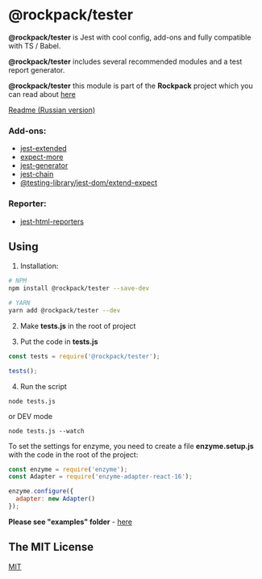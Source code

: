 # @rockpack/tester

**@rockpack/tester** is Jest with cool config, add-ons and fully compatible with TS / Babel.

**@rockpack/tester** includes several recommended modules and a test report generator.

**@rockpack/tester** this module is part of the **Rockpack** project which you can read about <a href="https://github.com/AlexSergey/rockpack/blob/master/README.md" target="_blank">here</a>

[Readme (Russian version)](https://github.com/AlexSergey/rockpack/blob/master/packages/tester/README_RU.md)

### Add-ons:
- [jest-extended](https://github.com/jest-community/jest-extended)
- [expect-more](https://github.com/JamieMason/expect-more/)
- [jest-generator](https://github.com/doniyor2109/jest-generator)
- [jest-chain](https://github.com/mattphillips/jest-chain)
- [@testing-library/jest-dom/extend-expect](https://github.com/testing-library/jest-dom)

### Reporter:
- [jest-html-reporters](https://github.com/Hazyzh/jest-html-reporters)

## Using

1. Installation:

```sh
# NPM
npm install @rockpack/tester --save-dev

# YARN
yarn add @rockpack/tester --dev
```

2. Make **tests.js** in the root of project

3. Put the code in **tests.js**

```js
const tests = require('@rockpack/tester');

tests();
```

4. Run the script
```shell script
node tests.js
```
or DEV mode
```shell script
node tests.js --watch
```

To set the settings for enzyme, you need to create a file **enzyme.setup.js** with the code in the root of the project:

```js
const enzyme = require('enzyme');
const Adapter = require('enzyme-adapter-react-16');

enzyme.configure({
  adapter: new Adapter()
});
```

**Please see "examples" folder** - <a href="https://github.com/AlexSergey/rockpack/blob/master/packages/tester/examples" target="_blank">here</a>

## The MIT License

<a href="https://github.com/AlexSergey/rockpack#the-mit-license" target="_blank">MIT</a>
